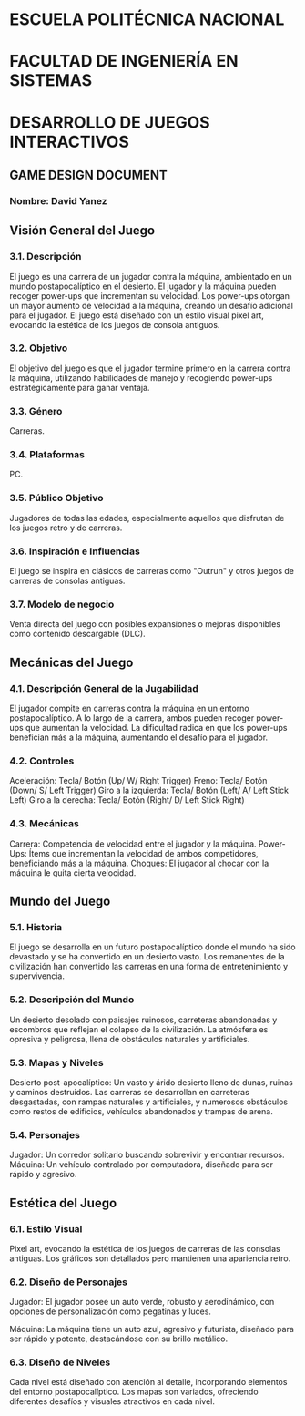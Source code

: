 # **ESCUELA POLITÉCNICA NACIONAL**
# **FACULTAD DE INGENIERÍA EN SISTEMAS**
# **DESARROLLO DE JUEGOS INTERACTIVOS**

## **GAME DESIGN DOCUMENT**

### **Nombre:** David Yanez

## Visión General del Juego
### 3.1. Descripción
El juego es una carrera de un jugador contra la máquina, ambientado en un mundo postapocalíptico en el desierto. El jugador y la máquina pueden recoger power-ups que incrementan su velocidad. Los power-ups otorgan un mayor aumento de velocidad a la máquina, creando un desafío adicional para el jugador. El juego está diseñado con un estilo visual pixel art, evocando la estética de los juegos de consola antiguos.

### 3.2. Objetivo
El objetivo del juego es que el jugador termine primero en la carrera contra la máquina, utilizando habilidades de manejo y recogiendo power-ups estratégicamente para ganar ventaja.

### 3.3. Género
Carreras.

### 3.4. Plataformas
PC.

### 3.5. Público Objetivo
Jugadores de todas las edades, especialmente aquellos que disfrutan de los juegos retro y de carreras.

### 3.6. Inspiración e Influencias
El juego se inspira en clásicos de carreras como "Outrun" y otros juegos de carreras de consolas antiguas.

### 3.7. Modelo de negocio
Venta directa del juego con posibles expansiones o mejoras disponibles como contenido descargable (DLC).

## Mecánicas del Juego
### 4.1. Descripción General de la Jugabilidad
El jugador compite en carreras contra la máquina en un entorno postapocalíptico. A lo largo de la carrera, ambos pueden recoger power-ups que aumentan la velocidad. La dificultad radica en que los power-ups benefician más a la máquina, aumentando el desafío para el jugador.

### 4.2. Controles
Aceleración: Tecla/ Botón (Up/ W/ Right Trigger)
Freno: Tecla/ Botón (Down/ S/ Left Trigger)
Giro a la izquierda: Tecla/ Botón (Left/ A/ Left Stick Left)
Giro a la derecha: Tecla/ Botón (Right/ D/ Left Stick Right)
### 4.3. Mecánicas
Carrera: Competencia de velocidad entre el jugador y la máquina.
Power-Ups: Ítems que incrementan la velocidad de ambos competidores, beneficiando más a la máquina.
Choques: El jugador al chocar con la máquina le quita cierta velocidad.
## Mundo del Juego
### 5.1. Historia
El juego se desarrolla en un futuro postapocalíptico donde el mundo ha sido devastado y se ha convertido en un desierto vasto. Los remanentes de la civilización han convertido las carreras en una forma de entretenimiento y supervivencia.

### 5.2. Descripción del Mundo
Un desierto desolado con paisajes ruinosos, carreteras abandonadas y escombros que reflejan el colapso de la civilización. La atmósfera es opresiva y peligrosa, llena de obstáculos naturales y artificiales.

### 5.3. Mapas y Niveles
Desierto post-apocalíptico: Un vasto y árido desierto lleno de dunas, ruinas y caminos destruidos. Las carreras se desarrollan en carreteras desgastadas, con rampas naturales y artificiales, y numerosos obstáculos como restos de edificios, vehículos abandonados y trampas de arena.
### 5.4. Personajes
Jugador: Un corredor solitario buscando sobrevivir y encontrar recursos.
Máquina: Un vehículo controlado por computadora, diseñado para ser rápido y agresivo.
## Estética del Juego
### 6.1. Estilo Visual
Pixel art, evocando la estética de los juegos de carreras de las consolas antiguas. Los gráficos son detallados pero mantienen una apariencia retro.

### 6.2. Diseño de Personajes
Jugador: El jugador posee un auto verde, robusto y aerodinámico, con opciones de personalización como pegatinas y luces.

Máquina: La máquina tiene un auto azul, agresivo y futurista, diseñado para ser rápido y potente, destacándose con su brillo metálico.

### 6.3. Diseño de Niveles
Cada nivel está diseñado con atención al detalle, incorporando elementos del entorno postapocalíptico. Los mapas son variados, ofreciendo diferentes desafíos y visuales atractivos en cada nivel.